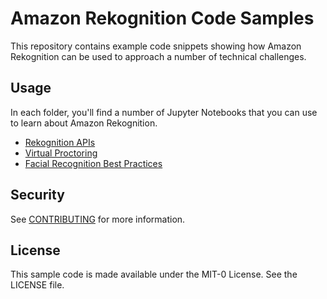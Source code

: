 # Amazon Rekognition Code Samples

This repository contains example code snippets showing how Amazon Rekognition can be used to approach a number of technical challenges.

## Usage

In each folder, you'll find a number of Jupyter Notebooks that you can use to learn about Amazon Rekognition.
* [Rekognition APIs](./rekognition-apis)
* [Virtual Proctoring](./virtual-proctoring)
* [Facial Recognition Best Practices](./facial-recognition-best-practices)

## Security

See [CONTRIBUTING](CONTRIBUTING.md#security-issue-notifications) for more information.

## License

This sample code is made available under the MIT-0 License. See the LICENSE file.

